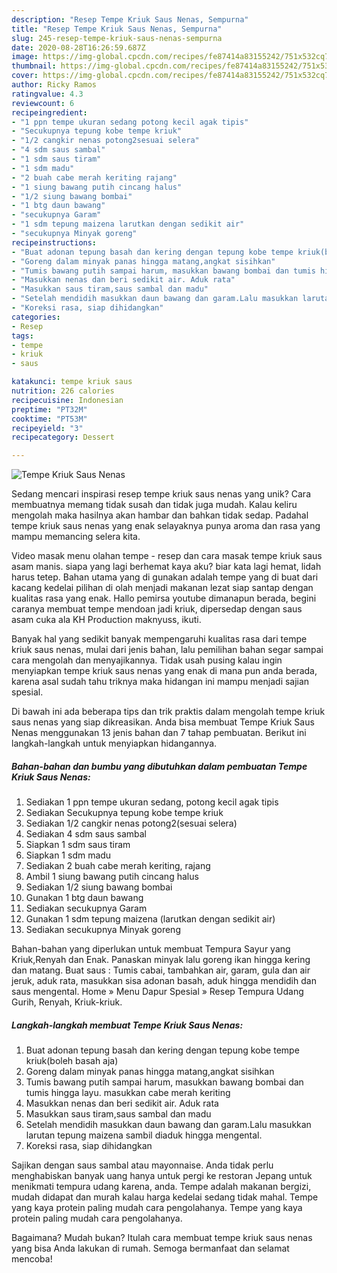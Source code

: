 ```yaml
---
description: "Resep Tempe Kriuk Saus Nenas, Sempurna"
title: "Resep Tempe Kriuk Saus Nenas, Sempurna"
slug: 245-resep-tempe-kriuk-saus-nenas-sempurna
date: 2020-08-28T16:26:59.687Z
image: https://img-global.cpcdn.com/recipes/fe87414a83155242/751x532cq70/tempe-kriuk-saus-nenas-foto-resep-utama.jpg
thumbnail: https://img-global.cpcdn.com/recipes/fe87414a83155242/751x532cq70/tempe-kriuk-saus-nenas-foto-resep-utama.jpg
cover: https://img-global.cpcdn.com/recipes/fe87414a83155242/751x532cq70/tempe-kriuk-saus-nenas-foto-resep-utama.jpg
author: Ricky Ramos
ratingvalue: 4.3
reviewcount: 6
recipeingredient:
- "1 ppn tempe ukuran sedang potong kecil agak tipis"
- "Secukupnya tepung kobe tempe kriuk"
- "1/2 cangkir nenas potong2sesuai selera"
- "4 sdm saus sambal"
- "1 sdm saus tiram"
- "1 sdm madu"
- "2 buah cabe merah keriting rajang"
- "1 siung bawang putih cincang halus"
- "1/2 siung bawang bombai"
- "1 btg daun bawang"
- "secukupnya Garam"
- "1 sdm tepung maizena larutkan dengan sedikit air"
- "secukupnya Minyak goreng"
recipeinstructions:
- "Buat adonan tepung basah dan kering dengan tepung kobe tempe kriuk(boleh basah aja)"
- "Goreng dalam minyak panas hingga matang,angkat sisihkan"
- "Tumis bawang putih sampai harum, masukkan bawang bombai dan tumis hingga layu. masukkan cabe merah keriting"
- "Masukkan nenas dan beri sedikit air. Aduk rata"
- "Masukkan saus tiram,saus sambal dan madu"
- "Setelah mendidih masukkan daun bawang dan garam.Lalu masukkan larutan tepung maizena sambil diaduk hingga mengental."
- "Koreksi rasa, siap dihidangkan"
categories:
- Resep
tags:
- tempe
- kriuk
- saus

katakunci: tempe kriuk saus 
nutrition: 226 calories
recipecuisine: Indonesian
preptime: "PT32M"
cooktime: "PT53M"
recipeyield: "3"
recipecategory: Dessert

---
```



![Tempe Kriuk Saus Nenas](https://img-global.cpcdn.com/recipes/fe87414a83155242/751x532cq70/tempe-kriuk-saus-nenas-foto-resep-utama.jpg)

Sedang mencari inspirasi resep tempe kriuk saus nenas yang unik? Cara membuatnya memang tidak susah dan tidak juga mudah. Kalau keliru mengolah maka hasilnya akan hambar dan bahkan tidak sedap. Padahal tempe kriuk saus nenas yang enak selayaknya punya aroma dan rasa yang mampu memancing selera kita.

Video masak menu olahan tempe - resep dan cara masak tempe kriuk saus asam manis. siapa yang lagi berhemat kaya aku? biar kata lagi hemat, lidah harus tetep. Bahan utama yang di gunakan adalah tempe yang di buat dari kacang kedelai pilihan di olah menjadi makanan lezat siap santap dengan kualitas rasa yang enak. Hallo pemirsa youtube dimanapun berada, begini caranya membuat tempe mendoan jadi kriuk, dipersedap dengan saus asam cuka ala KH Production maknyuss, ikuti.

Banyak hal yang sedikit banyak mempengaruhi kualitas rasa dari tempe kriuk saus nenas, mulai dari jenis bahan, lalu pemilihan bahan segar sampai cara mengolah dan menyajikannya. Tidak usah pusing kalau ingin menyiapkan tempe kriuk saus nenas yang enak di mana pun anda berada, karena asal sudah tahu triknya maka hidangan ini mampu menjadi sajian spesial.


Di bawah ini ada beberapa tips dan trik praktis dalam mengolah tempe kriuk saus nenas yang siap dikreasikan. Anda bisa membuat Tempe Kriuk Saus Nenas menggunakan 13 jenis bahan dan 7 tahap pembuatan. Berikut ini langkah-langkah untuk menyiapkan hidangannya.

<!--inarticleads1-->

##### Bahan-bahan dan bumbu yang dibutuhkan dalam pembuatan Tempe Kriuk Saus Nenas:

1. Sediakan 1 ppn tempe ukuran sedang, potong kecil agak tipis
1. Sediakan Secukupnya tepung kobe tempe kriuk
1. Sediakan 1/2 cangkir nenas potong2(sesuai selera)
1. Sediakan 4 sdm saus sambal
1. Siapkan 1 sdm saus tiram
1. Siapkan 1 sdm madu
1. Sediakan 2 buah cabe merah keriting, rajang
1. Ambil 1 siung bawang putih cincang halus
1. Sediakan 1/2 siung bawang bombai
1. Gunakan 1 btg daun bawang
1. Sediakan secukupnya Garam
1. Gunakan 1 sdm tepung maizena (larutkan dengan sedikit air)
1. Sediakan secukupnya Minyak goreng


Bahan-bahan yang diperlukan untuk membuat Tempura Sayur yang Kriuk,Renyah dan Enak. Panaskan minyak lalu goreng ikan hingga kering dan matang. Buat saus : Tumis cabai, tambahkan air, garam, gula dan air jeruk, aduk rata, masukkan sisa adonan basah, aduk hingga mendidih dan saus mengental. Home » Menu Dapur Spesial » Resep Tempura Udang Gurih, Renyah, Kriuk-kriuk. 

<!--inarticleads2-->

##### Langkah-langkah membuat Tempe Kriuk Saus Nenas:

1. Buat adonan tepung basah dan kering dengan tepung kobe tempe kriuk(boleh basah aja)
1. Goreng dalam minyak panas hingga matang,angkat sisihkan
1. Tumis bawang putih sampai harum, masukkan bawang bombai dan tumis hingga layu. masukkan cabe merah keriting
1. Masukkan nenas dan beri sedikit air. Aduk rata
1. Masukkan saus tiram,saus sambal dan madu
1. Setelah mendidih masukkan daun bawang dan garam.Lalu masukkan larutan tepung maizena sambil diaduk hingga mengental.
1. Koreksi rasa, siap dihidangkan


Sajikan dengan saus sambal atau mayonnaise. Anda tidak perlu menghabiskan banyak uang hanya untuk pergi ke restoran Jepang untuk menikmati tempura udang karena, anda. Tempe adalah makanan bergizi, mudah didapat dan murah kalau harga kedelai sedang tidak mahal. Tempe yang kaya protein paling mudah cara pengolahanya. Tempe yang kaya protein paling mudah cara pengolahanya. 

Bagaimana? Mudah bukan? Itulah cara membuat tempe kriuk saus nenas yang bisa Anda lakukan di rumah. Semoga bermanfaat dan selamat mencoba!
